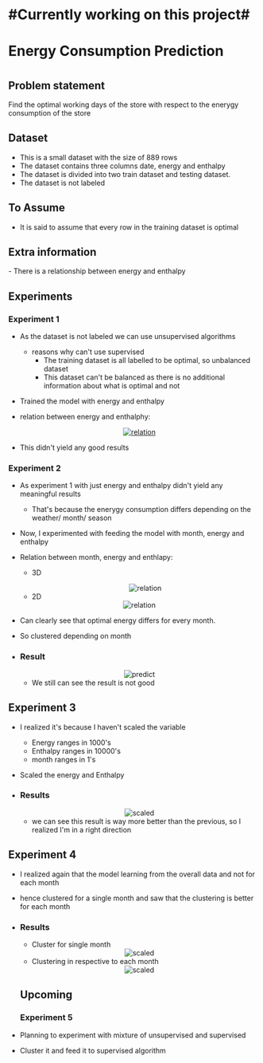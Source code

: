 # #Currently working on this project#

<h1> Energy Consumption Prediction <h1>

<h2> Problem statement</h2>

Find the optimal working days of the store with respect to the enerygy consumption of the store

<h2> Dataset </h2>

- This is a small dataset with the size of 889 rows
- The dataset contains three columns date, energy and enthalpy
- The dataset is divided into two train dataset and testing dataset.
- The dataset is not labeled

<h2> To Assume </h2>

- It is said to assume that every row in the training dataset is optimal

<h2> Extra information</h2>
- There is a relationship between energy and enthalpy

<h2> Experiments </h2>

<h3> Experiment 1 </h3>

- As the dataset is not labeled we can use unsupervised algorithms
  - reasons why can't use supervised
    - The training dataset is all labelled to be optimal, so unbalanced dataset
    - This dataset can't be balanced as there is no additional information about what is optimal and not
- Trained the model with energy and enthalpy
  
- relation between energy and enthalphy:

  <div align="center">
  <a href="https://github.com/bhuvaneswarignanasekar/ML-projects">
    <img src="Images/E_E_relation.png" alt="relation">
  </a>
  </div>
  
- This didn't yield any good results

<h3> Experiment 2 </h3>

- As experiment 1 with just energy and enthalpy didn't yield any meaningful results
  - That's because the enerygy consumption differs depending on the weather/ month/ season
- Now, I experimented with feeding the model with month, energy and enthalpy
- Relation between month, energy and enthlapy:

  - 3D
  
    <div align="center">
  
    <img src="Images/3D_E_E_D_relation.png" alt="relation">
  </a>
  </div>
  
  - 2D
  
  <div align="center">
  
    <img src="Images/2D_E_E_M_relation.png" alt="relation">
  </a>
  </div>
  
- Can clearly see that optimal energy differs for every month.
- So clustered depending on month
- <h3> Result </h3>

  <div align="center">
 
    <img src="Images/prediction/all_together.png" alt="predict">
  </a>
  </div>
  
  - We still can see the result is not good
  
<h2> Experiment 3 </h2>

- I realized it's because I haven't scaled the variable
  - Energy ranges in 1000's
  - Enthalpy ranges in 10000's
  - month ranges in 1's
- Scaled the energy and Enthalpy
- <h3>Results </h3>

  <div align="center">
  
    <img src="Images/prediction/Scaled.png" alt="scaled">
  </a>
  </div>
  
  - we can see this result is way more better than the previous, so I realized I'm in a right direction
  
<h2> Experiment 4</h2>

- I realized again that the model learning from the overall data and not for each month
- hence clustered for a single month and saw that the clustering is better for each month

- <h3>Results</h3>

  - Cluster for single month
  
  <div align="center">
  
    <img src="Images/prediction/Single_month.png" alt="scaled">
  </a>
  </div>
  
  - Clustering in respective to each month
  
  <div align="center">
  
    <img src="Images/prediction/per_month.png" alt="scaled">
  </a>
  </div>
  
  <h2> Upcoming</h2>
  <h3> Experiment 5</h3>
  
 - Planning to experiment with mixture of unsupervised and supervised 
 - Cluster it and feed it to supervised algorithm
 

